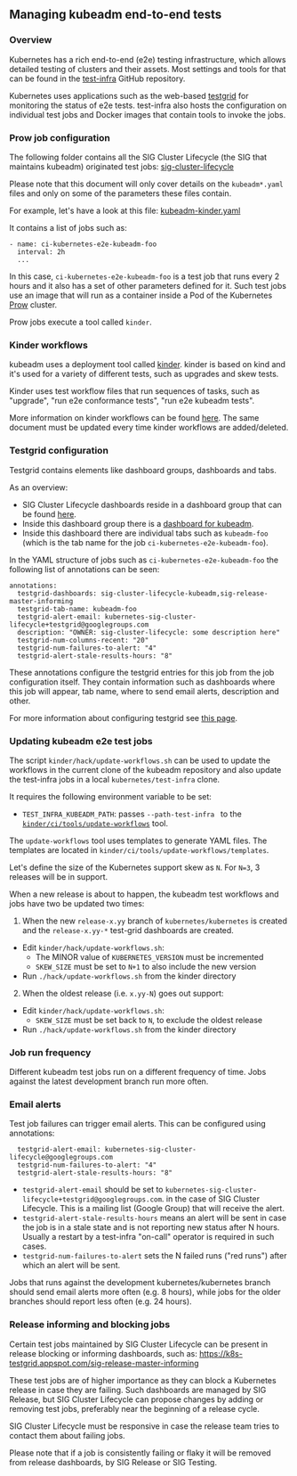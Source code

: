 ## Managing kubeadm end-to-end tests

### Overview

Kubernetes has a rich end-to-end (e2e) testing infrastructure, which allows detailed testing of clusters and their assets. Most settings and tools for that can be found in the [test-infra](https://git.k8s.io/test-infra) GitHub repository.

Kubernetes uses applications such as the web-based [testgrid](https://k8s-testgrid.appspot.com/) for monitoring the status of e2e tests. test-infra also hosts the configuration on individual test jobs and Docker images that contain tools to invoke the jobs.

### Prow job configuration

The following folder contains all the SIG Cluster Lifecycle (the SIG that maintains kubeadm) originated test jobs:
[sig-cluster-lifecycle](https://git.k8s.io/test-infra/config/jobs/kubernetes/sig-cluster-lifecycle)

Please note that this document will only cover details on the `kubeadm*.yaml` files and only on some of the parameters
these files contain.

For example, let's have a look at this file:
[kubeadm-kinder.yaml](https://git.k8s.io/test-infra/config/jobs/kubernetes/sig-cluster-lifecycle/kubeadm-kinder.yaml)

It contains a list of jobs such as:
```
- name: ci-kubernetes-e2e-kubeadm-foo
  interval: 2h
  ...
```

In this case, `ci-kubernetes-e2e-kubeadm-foo` is a test job that runs every 2 hours and it also
has a set of other parameters defined for it. Such test jobs use an image that will run as a container inside
a Pod of the Kubernetes [Prow](https://git.k8s.io/test-infra/prow) cluster.

Prow jobs execute a tool called `kinder`.

### Kinder workflows

kubeadm uses a deployment tool called [kinder](https://git.k8s.io/kubeadm/kinder).
kinder is based on kind and it's used for a variety of different tests, such as upgrades and skew tests.

Kinder uses test workflow files that run sequences of tasks, such as "upgrade", "run e2e conformance tests", "run e2e kubeadm tests".

More information on kinder workflows can be found [here](kinder/ci/kubeadm-periodic.tests.md).
The same document must be updated every time kinder workflows are added/deleted.

### Testgrid configuration

Testgrid contains elements like dashboard groups, dashboards and tabs.

As an overview:
- SIG Cluster Lifecycle dashboards reside in a dashboard group that can be found [here](https://k8s-testgrid.appspot.com).
- Inside this dashboard group there is a [dashboard for kubeadm](https://k8s-testgrid.appspot.com/sig-cluster-lifecycle-kubeadm).
- Inside this dashboard there are individual tabs such as `kubeadm-foo` (which is the tab name for the
job `ci-kubernetes-e2e-kubeadm-foo`).

In the YAML structure of jobs such as `ci-kubernetes-e2e-kubeadm-foo` the following list
of annotations can be seen:

```
annotations:
  testgrid-dashboards: sig-cluster-lifecycle-kubeadm,sig-release-master-informing
  testgrid-tab-name: kubeadm-foo
  testgrid-alert-email: kubernetes-sig-cluster-lifecycle+testgrid@googlegroups.com
  description: "OWNER: sig-cluster-lifecycle: some description here"
  testgrid-num-columns-recent: "20"
  testgrid-num-failures-to-alert: "4"
  testgrid-alert-stale-results-hours: "8"
```

These annotations configure the testgrid entries for this job from the job configuration itself.
They contain information such as dashboards where this job will appear, tab name, where to send email alerts,
description and other.

For more information about configuring testgrid see [this page](https://git.k8s.io/test-infra/testgrid/config.md).

### Updating kubeadm e2e test jobs

The script `kinder/hack/update-workflows.sh` can be used to update
the workflows in the current clone of the kubeadm repository and also
update the test-infra jobs in a local `kubernetes/test-infra` clone.

It requires the following environment variable to be set:
- `TEST_INFRA_KUBEADM_PATH`: passes `--path-test-infra ` to the
[`kinder/ci/tools/update-workflows`](kinder/ci/tools/update-workflows/README.md) tool.

The `update-workflows` tool uses templates to generate YAML files.
The templates are located in `kinder/ci/tools/update-workflows/templates`.

Let's define the size of the Kubernetes support skew as `N`.
For `N=3`, 3 releases will be in support.

When a new release is about to happen, the kubeadm test workflows and jobs have
two be updated two times:
1. When the new `release-x.yy` branch of `kubernetes/kubernetes` is created and the
  `release-x.yy-*` test-grid dashboards are created.
  - Edit `kinder/hack/update-workflows.sh`:
    - The MINOR value of `KUBERNETES_VERSION` must be incremented
    - `SKEW_SIZE` must be set to `N+1` to also include the new version
  - Run `./hack/update-workflows.sh` from the kinder directory

2. When the oldest release (i.e. `x.yy-N`) goes out support:
  - Edit `kinder/hack/update-workflows.sh`:
    - `SKEW_SIZE` must be set back to `N`, to exclude the oldest release
  - Run `./hack/update-workflows.sh`  from the kinder directory

### Job run frequency

Different kubeadm test jobs run on a different frequency of time.
Jobs against the latest development branch run more often.

### Email alerts

Test job failures can trigger email alerts. This can be configured using annotations:

```
  testgrid-alert-email: kubernetes-sig-cluster-lifecycle@googlegroups.com
  testgrid-num-failures-to-alert: "4"
  testgrid-alert-stale-results-hours: "8"
```

- `testgrid-alert-email` should be set to `kubernetes-sig-cluster-lifecycle+testgrid@googlegroups.com`.
in the case of SIG Cluster Lifecycle. This is a mailing list (Google Group) that will receive the alert.
- `testgrid-alert-stale-results-hours` means an alert will be sent in case the job is in a stale state
and is not reporting new status after N hours. Usually a restart by a test-infra "on-call" operator
is required in such cases.
- `testgrid-num-failures-to-alert` sets the N failed runs ("red runs") after which an alert will be sent.

Jobs that runs against the development kubernetes/kubernetes branch should send email alerts more often
(e.g. 8 hours), while jobs for the older branches should report less often (e.g. 24 hours).

### Release informing and blocking jobs

Certain test jobs maintained by SIG Cluster Lifecycle can be present in release blocking or informing dashboards, such as:
https://k8s-testgrid.appspot.com/sig-release-master-informing

These test jobs are of higher importance as they can block a Kubernetes release in case they are failing.
Such dashboards are managed by SIG Release, but SIG Cluster Lifecycle can propose changes by adding or removing
test jobs, preferably near the beginning of a release cycle.

SIG Cluster Lifecycle must be responsive in case the release team tries to contact them about failing jobs.

Please note that if a job is consistently failing or flaky it will be removed from release dashboards,
by SIG Release or SIG Testing.
